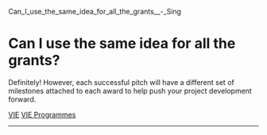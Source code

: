 Can_I_use_the_same_idea_for_all_the_grants__-_Sing



Can I use the same idea for all the grants?
===========================================

Definitely! However, each successful pitch will have a different set of milestones attached to each award to help push your project development forward.

[VIE](https://www.sutd.edu.sg/tag/vie/) [VIE Programmes](https://www.sutd.edu.sg/tag/vie-programmes/)

---

